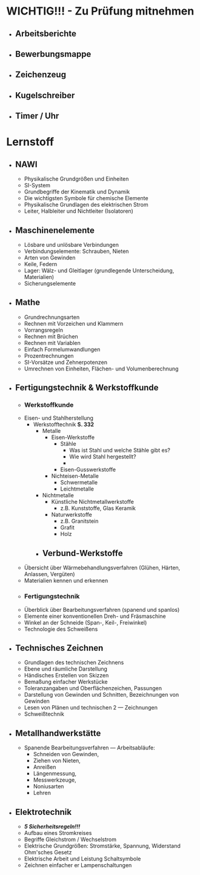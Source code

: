 # WICHTIG!!! - Zu Prüfung mitnehmen
- ## Arbeitsberichte
- ## Bewerbungsmappe
- ## Zeichenzeug
- ## Kugelschreiber
- ## Timer / Uhr
# Lernstoff
- ## NAWI
	- Physikalische Grundgrößen und Einheiten
	- SI-System 
	- Grundbegriffe der Kinematik und Dynamik
	- Die wichtigsten Symbole für chemische Elemente
	- Physikalische Grundlagen des elektrischen Strom
	- Leiter, Halbleiter und Nichtleiter (Isolatoren)
- ## Maschinenelemente
	- Lösbare und unlösbare Verbindungen
	- Verbindungselemente: Schrauben, Nieten
	- Arten von Gewinden
	- Keile, Federn
	- Lager: Wälz- und Gleitlager (grundlegende Unterscheidung, Materialien)
	- Sicherungselemente
- ## Mathe
	- Grundrechnungsarten
	- Rechnen mit Vorzeichen und Klammern
	- Vorrangsregeln 
	- Rechnen mit Brüchen
	- Rechnen mit Variablen
	- Einfach Formelumwandlungen
	- Prozentrechnungen
	- SI-Vorsätze und Zehnerpotenzen
	- Umrechnen von Einheiten, Flächen- und Volumenberechnung
- ## Fertigungstechnik & Werkstoffkunde
	- ### Werkstoffkunde
	- Eisen- und Stahlherstellung
		- Werkstofftechnik **S. 332**
			- Metalle
				- Eisen-Werkstoffe
					- Stähle
						- Was ist Stahl und welche Stähle gibt es?
						- Wie wird Stahl hergestellt?
						- 
					- Eisen-Gusswerkstoffe
				- Nichteisen-Metalle
					- Schwermetalle
					- Leichtmetalle
			- Nichtmetalle
				- Künstliche Nichtmetallwerkstoffe
					- z.B. Kunststoffe, Glas  Keramik
				- Naturwerkstoffe
					- z.B. Granitstein
					- Grafit
					-  Holz
			- Verbund-Werkstoffe
				- 
	- Übersicht über Wärmebehandlungsverfahren (Glühen, Härten, Anlassen, Vergüten)
	- Materialien kennen und erkennen
	- ### Fertigungstechnik
	- Überblick über Bearbeitungsverfahren (spanend und spanlos) 
	- Elemente einer konventionellen Dreh- und Fräsmaschine
	- Winkel an der Schneide (Span-, Keil-, Freiwinkel)
	- Technologie des Schweißens
- ## Technisches Zeichnen
	- Grundlagen des technischen Zeichnens
	- Ebene und räumliche Darstellung
	- Händisches Erstellen von Skizzen
	- Bemaßung einfacher Werkstücke
	- Toleranzangaben und Oberflächenzeichen, Passungen
	- Darstellung von Gewinden und Schnitten, Bezeichnungen von Gewinden
	- Lesen von Plänen und technischen 2 — Zeichnungen
	- Schweißtechnik
- ## Metallhandwerkstätte
	- Spanende Bearbeitungsverfahren  — Arbeitsabläufe:
		- Schneiden von Gewinden, 
		- Ziehen von Nieten, 
		- Anreißen
		- Längenmessung, 
		- Messwerkzeuge, 
		- Noniusarten
		- Lehren
- ## Elektrotechnik
	- ***5 Sicherheitsregeln!!!***
	- Aufbau eines Stromkreises
	- Begriffe Gleichstrom / Wechselstrom
	- Elektrische Grundgrößen: Stromstärke, Spannung, Widerstand Ohm'sches Gesetz
	- Elektrische Arbeit und Leistung Schaltsymbole
	- Zeichnen einfacher er Lampenschaltungen